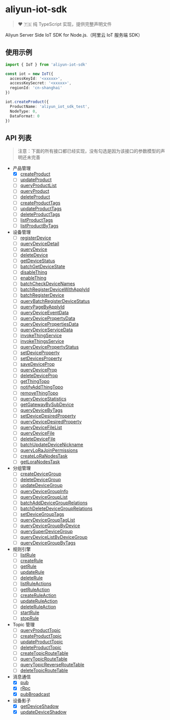 # aliyun-iot-sdk
> ♥ 🇹🇸 纯 TypeScript 实现，提供完整声明文件

Aliyun Server Side IoT SDK for Node.js.（阿里云 IoT 服务端 SDK）

## 使用示例

```typescript
import { IoT } from 'aliyun-iot-sdk'

const iot = new IoT({
  accessKeyId: '<xxxxx>',
  accessKeySecret: '<xxxxx>',
  regionId: 'cn-shanghai'
})

iot.createProduct({
  ProductName: 'aliyun_iot_sdk_test',
  NodeType: 0,
  DataFormat: 0
})

```

## API 列表

> 注意：下面的所有接口都已经实现，没有勾选是因为该接口的参数模型的声明还未完善

- 产品管理
  - [x] [createProduct](https://help.aliyun.com/document_detail/69123.html)
  - [ ] [updateProduct](https://help.aliyun.com/document_detail/69267.html)
  - [ ] [queryProductList](https://help.aliyun.com/document_detail/69271.html)
  - [ ] [queryProduct](https://help.aliyun.com/document_detail/69272.html)
  - [ ] [deleteProduct](https://help.aliyun.com/document_detail/89858.html)
  - [ ] [createProductTags](https://help.aliyun.com/document_detail/101839.html)
  - [ ] [updateProductTags](https://help.aliyun.com/document_detail/101862.html)
  - [ ] [deleteProductTags](https://help.aliyun.com/document_detail/101865.html)
  - [ ] [listProductTags](https://help.aliyun.com/document_detail/101869.html)
  - [ ] [listProductByTags](https://help.aliyun.com/document_detail/101872.html)
- 设备管理
  - [ ] [registerDevice](https://help.aliyun.com/document_detail/69470.html)
  - [ ] [queryDeviceDetail](https://help.aliyun.com/document_detail/69594.html)
  - [ ] [queryDevice](https://help.aliyun.com/document_detail/69905.html)
  - [ ] [deleteDevice](https://help.aliyun.com/document_detail/69281.html)
  - [ ] [getDeviceStatus](https://help.aliyun.com/document_detail/69617.html)
  - [ ] [batchGetDeviceState](https://help.aliyun.com/document_detail/69906.html)
  - [ ] [disableThing](https://help.aliyun.com/document_detail/69602.html)
  - [ ] [enableThing](https://help.aliyun.com/document_detail/69603.html)
  - [ ] [batchCheckDeviceNames](https://help.aliyun.com/document_detail/69482.html)
  - [ ] [batchRegisterDeviceWithApplyId](https://help.aliyun.com/document_detail/69514.html)
  - [ ] [batchRegisterDevice](https://help.aliyun.com/document_detail/69473.html)
  - [ ] [queryBatchRegisterDeviceStatus](https://help.aliyun.com/document_detail/69483.html)
  - [ ] [queryPageByApplyId](https://help.aliyun.com/document_detail/69518.html)
  - [ ] [queryDeviceEventData](https://help.aliyun.com/document_detail/69573.html)
  - [ ] [queryDevicePropertyData](https://help.aliyun.com/document_detail/69539.html)
  - [ ] [queryDevicePropertiesData](https://help.aliyun.com/document_detail/99237.html)
  - [ ] [queryDeviceServiceData](https://help.aliyun.com/document_detail/69574.html)
  - [ ] [invokeThingService](https://help.aliyun.com/document_detail/69584.html)
  - [ ] [invokeThingsService](https://help.aliyun.com/document_detail/96242.html)
  - [ ] [queryDevicePropertyStatus](https://help.aliyun.com/document_detail/69593.html)
  - [ ] [setDeviceProperty](https://help.aliyun.com/document_detail/69579.html)
  - [ ] [setDevicesProperty](https://help.aliyun.com/document_detail/96243.html)
  - [ ] [saveDeviceProp](https://help.aliyun.com/document_detail/69618.html)
  - [ ] [queryDeviceProp](https://help.aliyun.com/document_detail/69633.html)
  - [ ] [deleteDeviceProp](https://help.aliyun.com/document_detail/69635.html)
  - [ ] [getThingTopo](https://help.aliyun.com/document_detail/69770.html)
  - [ ] [notifyAddThingTopo](https://help.aliyun.com/document_detail/69771.html)
  - [ ] [removeThingTopo](https://help.aliyun.com/document_detail/69772.html)
  - [ ] [queryDeviceStatistics](https://help.aliyun.com/document_detail/69605.html)
  - [ ] [getGatewayBySubDevice](https://help.aliyun.com/document_detail/87257.html)
  - [ ] [queryDeviceByTags](https://help.aliyun.com/document_detail/96255.html)
  - [ ] [setDeviceDesiredProperty](https://help.aliyun.com/document_detail/107582.html)
  - [ ] [queryDeviceDesiredProperty](https://help.aliyun.com/document_detail/107582.html)
  - [ ] [queryDeviceFileList](https://help.aliyun.com/document_detail/112001.html)
  - [ ] [queryDeviceFile](https://help.aliyun.com/document_detail/112002.html)
  - [ ] [deleteDeviceFile](https://help.aliyun.com/document_detail/112003.html)
  - [ ] [batchUpdateDeviceNickname](https://help.aliyun.com/document_detail/112165.html)
  - [ ] [queryLoRaJoinPermissions](https://help.aliyun.com/document_detail/109293.html)
  - [ ] [createLoRaNodesTask](https://help.aliyun.com/document_detail/109299.html)
  - [ ] [getLoraNodesTask](https://help.aliyun.com/document_detail/109304.html)
- 分组管理
  - [ ] [createDeviceGroup](https://help.aliyun.com/document_detail/93350.html)
  - [ ] [deleteDeviceGroup](https://help.aliyun.com/document_detail/93353.html)
  - [ ] [updateDeviceGroup](https://help.aliyun.com/document_detail/93367.html)
  - [ ] [queryDeviceGroupInfo](https://help.aliyun.com/document_detail/93355.html)
  - [ ] [queryDeviceGroupList](https://help.aliyun.com/document_detail/93356.html)
  - [ ] [batchAddDeviceGroupRelations](https://help.aliyun.com/document_detail/93358.html)
  - [ ] [batchDeleteDeviceGroupRelations](https://help.aliyun.com/document_detail/93543.html)
  - [ ] [setDeviceGroupTags](https://help.aliyun.com/document_detail/93362.html)
  - [ ] [queryDeviceGroupTagList](https://help.aliyun.com/document_detail/93360.html)
  - [ ] [queryDeviceGroupByDevice](https://help.aliyun.com/document_detail/98199.html)
  - [ ] [querySuperDeviceGroup](https://help.aliyun.com/document_detail/99196.html)
  - [ ] [queryDeviceListByDeviceGroup](https://help.aliyun.com/document_detail/99310.html)
  - [ ] [queryDeviceGroupByTags](https://help.aliyun.com/document_detail/102323.html)
- 规则引擎
  - [ ] [listRule](https://help.aliyun.com/document_detail/69486.html)
  - [ ] [createRule](https://help.aliyun.com/document_detail/69495.html)
  - [ ] [getRule](https://help.aliyun.com/document_detail/69508.html)
  - [ ] [updateRule](https://help.aliyun.com/document_detail/69513.html)
  - [ ] [deleteRule](https://help.aliyun.com/document_detail/69516.html)
  - [ ] [listRuleActions](https://help.aliyun.com/document_detail/69517.html)
  - [ ] [getRuleAction](https://help.aliyun.com/document_detail/69519.html)
  - [ ] [createRuleAction](https://help.aliyun.com/document_detail/69586.html)
  - [ ] [updateRuleAction](https://help.aliyun.com/document_detail/69591.html)
  - [ ] [deleteRuleAction](https://help.aliyun.com/document_detail/69520.html)
  - [ ] [startRule](https://help.aliyun.com/document_detail/69666.html)
  - [ ] [stopRule](https://help.aliyun.com/document_detail/69667.html)
- Topic 管理
  - [ ] [queryProductTopic](https://help.aliyun.com/document_detail/69647.html)
  - [ ] [createProductTopic](https://help.aliyun.com/document_detail/69649.html)
  - [ ] [updateProductTopic](https://help.aliyun.com/document_detail/69650.html)
  - [ ] [deleteProductTopic](https://help.aliyun.com/document_detail/69648.html)
  - [ ] [createTopicRouteTable](https://help.aliyun.com/document_detail/69910.html)
  - [ ] [queryTopicRouteTable](https://help.aliyun.com/document_detail/69918.html)
  - [ ] [queryTopicReverseRouteTable](https://help.aliyun.com/document_detail/69922.html)
  - [ ] [deleteTopicRouteTable](https://help.aliyun.com/document_detail/69926.html)
- 消息通信
  - [x] [pub](https://help.aliyun.com/document_detail/69793.html)
  - [x] [rRpc](https://help.aliyun.com/document_detail/69797.html)
  - [x] [pubBroadcast](https://help.aliyun.com/document_detail/69909.html)
- 设备影子
  - [x] [getDeviceShadow](https://help.aliyun.com/document_detail/69953.html)
  - [x] [updateDeviceShadow](https://help.aliyun.com/document_detail/69954.html)
